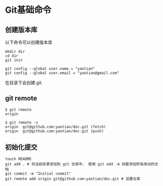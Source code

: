# Git基础命令
## 创建版本库
以下命令可以创建版本库    

	mkdir dir
	cd dir
	git init

	git config --global user.name = "yaotian"
	git config --global user.email = "yaotian@gmail.com"


在目录下会创建.git. 

## git remote
	$ git remote
	origin

	$ git remote -v
	origin	git@github.com:yaotian/doc.git (fetch)
	origin	git@github.com:yaotian/doc.git (push)


## 初始化提交
	touch README
	git add . # 将当前目录添加到 git 仓库中， 使用 git add -A 则是添加所有改动的文档
	git commit -m "Initial commit"
	git remote add origin git@github.com:yaotian/doc.git # 设置仓库

